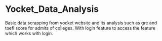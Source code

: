 # Yocket_Data_Analysis
Basic data scrapping from yocket website and its analysis such as gre and toefl score for admits of colleges. With login feature to access the feature which works with login.
